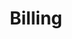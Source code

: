---
title: Billing 
description: Use Stripe billing to manage customers and their payment history
weight: 50
lastmod: 2020-04-20T10:23:30-09:00
draft: false
vimeo: 416888411
emoji: 🔄
chapter_start: Subscriptions & Billing
video_length: 2:01
---